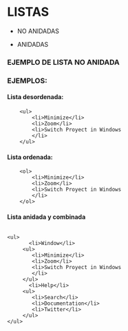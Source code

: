# LISTAS

* NO ANIDADAS

* ANIDADAS

### EJEMPLO DE LISTA NO ANIDADA

### EJEMPLOS: 

#### Lista desordenada:

```      
    <ul>
        <li>Minimize</li>
        <li>Zoom</li>
        <li>Switch Proyect in Windows
        </li>
    </ul>
```
          
#### Lista ordenada:

```
    <ol>
        <li>Minimize</li>
        <li>Zoom</li>
        <li>Switch Proyect in Windows
        </li>
    </ol>
```      



#### Lista anidada y combinada

```

<ul>
       <li>Window</li>
     <ul>
        <li>Minimize</li>
        <li>Zoom</li>
        <li>Switch Proyect in Windows
        </li>
     </ul>
       <li>Help</li>
     <ul>
        <li>Search</li>
        <li>Documentation</li>
        <li>Twitter</li>
     </ul>
</ul>
```  
